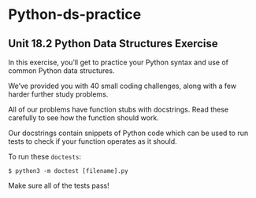 # Python-ds-practice

## Unit 18.2 Python Data Structures Exercise

In this exercise, you’ll get to practice your Python syntax and use of common Python data structures.

We’ve provided you with 40 small coding challenges, along with a few harder further study problems.

All of our problems have function stubs with docstrings. Read these carefully to see how the function should work.

Our docstrings contain snippets of Python code which can be used to run tests to check if your function operates as it should. 

To run these ``doctests``:

``$ python3 -m doctest [filename].py``

Make sure all of the tests pass!
